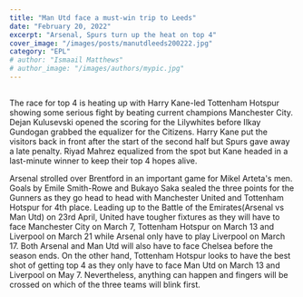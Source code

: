 ```yaml
---
title: "Man Utd face a must-win trip to Leeds"
date: "February 20, 2022"
excerpt: "Arsenal, Spurs turn up the heat on top 4"
cover_image: "/images/posts/manutdleeds200222.jpg"
category: "EPL"
# author: "Ismaail Matthews"
# author_image: "/images/authors/mypic.jpg"
---
```


## 

The race for top 4 is heating up with Harry Kane-led Tottenham Hotspur showing some serious fight by beating current champions Manchester City. Dejan Kulusevski opened the scoring for the Lilywhites before Ilkay Gundogan grabbed the equalizer for the Citizens. Harry Kane put the visitors back in front after the start of the second half but Spurs gave away a late penalty. Riyad Mahrez equalized from the spot but Kane headed in a last-minute winner to keep their top 4 hopes alive.

Arsenal strolled over Brentford in an important game for Mikel Arteta's men. Goals by Emile Smith-Rowe and Bukayo Saka sealed the three points for the Gunners as they go head to head with Manchester United and Tottenham Hotspur for 4th place. Leading up to the Battle of the Emirates(Arsenal vs Man Utd) on 23rd April, United have tougher fixtures as they will have to face Manchester City on March 7, Tottenham Hotspur on March 13 and Liverpool on March 21 while Arsenal only have to play Liverpool on March 17. Both Arsenal and Man Utd will also have to face Chelsea before the season ends. On the other hand, Tottenham Hotspur looks to have the best shot of getting top 4 as they only have to face Man Utd on March 13 and Liverpool on May 7. Nevertheless, anything can happen and fingers will be crossed on which of the three teams will blink first.